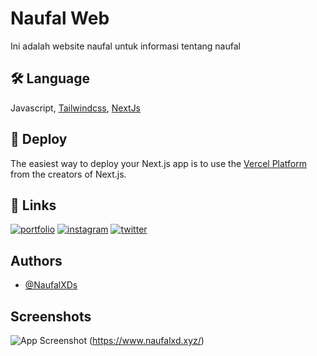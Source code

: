 
# Naufal Web

Ini adalah website naufal untuk informasi tentang naufal

## 🛠 Language
Javascript, [Tailwindcss](https://tailwindcss.com/), [NextJs](https://nextjs.org/)
## 🌠 Deploy
The easiest way to deploy your Next.js app is to use the [Vercel Platform](https://vercel.com/import?utm_medium=default-template&filter=next.js&utm_source=create-next-app&utm_campaign=create-next-app-readme) from the creators of Next.js.
## 🔗 Links
[![portfolio](https://img.shields.io/badge/my_portfolio-000?style=for-the-badge&logo=ko-fi&logoColor=white)](https://www.naufalxd.xyz/)
[![instagram](https://img.shields.io/badge/-instagram-lightgrey?style=for-the-badge&logo=instagram)](https://instagram.com/naufal.banh_)
[![twitter](https://img.shields.io/badge/twitter-1DA1F2?style=for-the-badge&logo=twitter&logoColor=white)](https://twitter.com/)


## Authors

- [@NaufalXDs](https://www.github.com/NaufalXDs)


## Screenshots

![App Screenshot](https://i.imgur.com/NThB0QU.png)
(https://www.naufalxd.xyz/)

